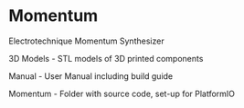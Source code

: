 # Momentum
Electrotechnique Momentum Synthesizer

3D Models - STL models of 3D printed components

Manual - User Manual including build guide

Momentum - Folder with source code, set-up for PlatformIO
